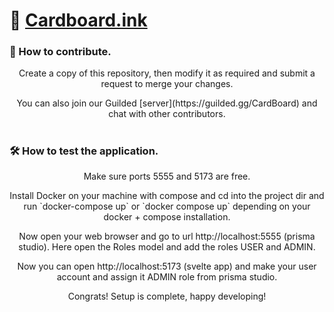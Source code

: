 # 📄 [Cardboard.ink](https://Cardboard.ink)

### 🐛 How to contribute.

<p align="center">Create a copy of this repository, then modify it as required and submit a request to merge your changes.</p>

<p align="center">You can also join our Guilded [server](https://guilded.gg/CardBoard) and chat with other contributors.</p>

#

### 🛠️ How to test the application.

<p align="center">Make sure ports 5555 and 5173 are free.</p>

<p align="center">Install Docker on your machine with compose and cd into the project dir and run `docker-compose up` or `docker compose up` depending on your docker + compose installation.</p>

<p align="center">Now open your web browser and go to url http://localhost:5555 (prisma studio). Here open the Roles model and add the roles USER and ADMIN. </p>

<p align="center">Now you can open http://localhost:5173 (svelte app) and make your user account and assign it ADMIN role from prisma studio.</p>

<p align="center">Congrats! Setup is complete, happy developing!</p>

#
